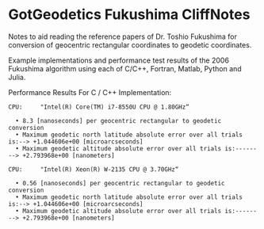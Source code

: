 # GotGeodetics Fukushima CliffNotes
Notes to aid reading the reference papers of Dr. Toshio Fukushima for conversion of geocentric rectangular coordinates to geodetic coordinates.

Example implementations and performance test results of the 2006 Fukushima algorithm using each of C/C++, Fortran, Matlab, Python and Julia.

Performance Results For C / C++ Implementation:

    CPU:     "Intel(R) Core(TM) i7-8550U CPU @ 1.80GHz“

      • 8.3 [nanoseconds] per geocentric rectangular to geodetic conversion
      • Maximum geodetic north latitude absolute error over all trials is:--> +1.044606e+00 [microarcseconds]
      • Maximum geodetic altitude absolute error over all trials is:--------> +2.793968e+00 [nanometers]

    CPU:     "Intel(R) Xeon(R) W-2135 CPU @ 3.70GHz“

      • 0.56 [nanoseconds] per geocentric rectangular to geodetic conversion
      • Maximum geodetic north latitude absolute error over all trials is:--> +1.044606e+00 [microarcseconds]
      • Maximum geodetic altitude absolute error over all trials is:--------> +2.793968e+00 [nanometers]

